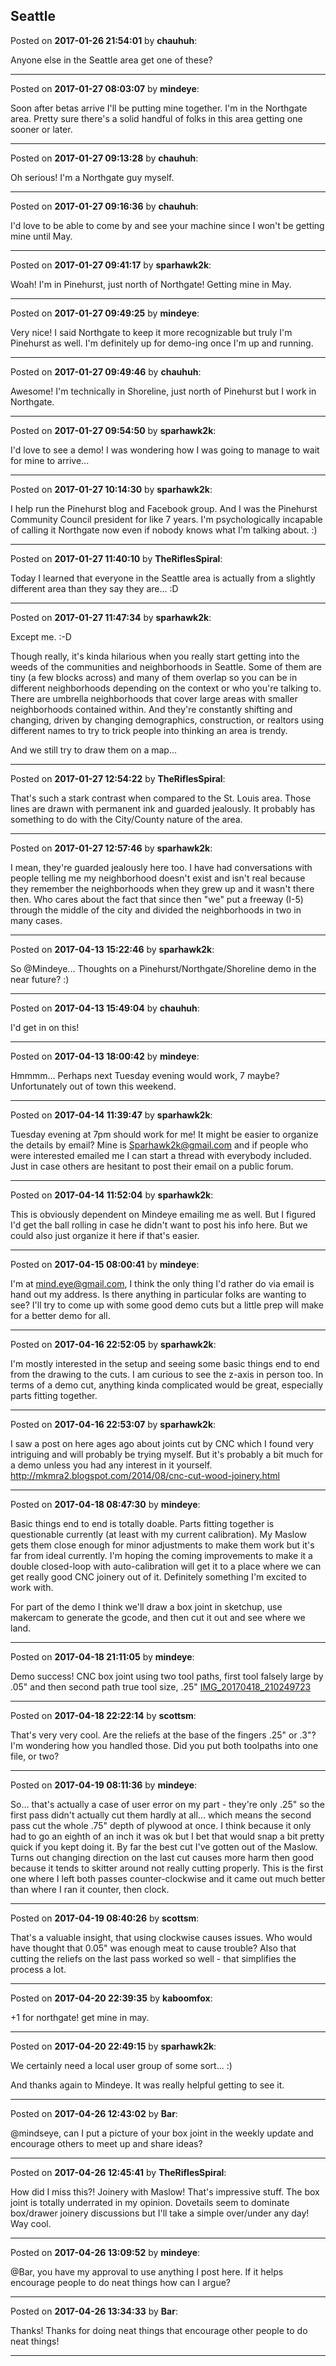 ## Seattle
Posted on **2017-01-26 21:54:01** by **chauhuh**:

Anyone else in the Seattle area get one of these?

---

Posted on **2017-01-27 08:03:07** by **mindeye**:

Soon after betas arrive I'll be putting mine together. I'm in the Northgate area. Pretty sure there's a solid handful of folks in this area getting one sooner or later.

---

Posted on **2017-01-27 09:13:28** by **chauhuh**:

Oh serious! I'm a Northgate guy myself.

---

Posted on **2017-01-27 09:16:36** by **chauhuh**:

I'd love to be able to come by and see your machine since I won't be getting mine until May.

---

Posted on **2017-01-27 09:41:17** by **sparhawk2k**:

Woah! I'm in Pinehurst, just north of Northgate! Getting mine in May.

---

Posted on **2017-01-27 09:49:25** by **mindeye**:

Very nice! I said Northgate to keep it more recognizable but truly I'm Pinehurst as well. I'm definitely up for demo-ing once I'm up and running.

---

Posted on **2017-01-27 09:49:46** by **chauhuh**:

Awesome! I'm technically in Shoreline, just north of Pinehurst but I work in Northgate.

---

Posted on **2017-01-27 09:54:50** by **sparhawk2k**:

I'd love to see a demo! I was wondering how I was going to manage to wait for mine to arrive...

---

Posted on **2017-01-27 10:14:30** by **sparhawk2k**:

I help run the Pinehurst blog and Facebook group. And I was the Pinehurst Community Council president for like 7 years. I'm psychologically incapable of calling it Northgate now even if nobody knows what I'm talking about. :)

---

Posted on **2017-01-27 11:40:10** by **TheRiflesSpiral**:

Today I learned that everyone in the Seattle area is actually from a slightly different area than they say they are... :D

---

Posted on **2017-01-27 11:47:34** by **sparhawk2k**:

Except me. :-D



Though really, it's kinda hilarious when you really start getting into the weeds of the communities and neighborhoods in Seattle. Some of them are tiny (a few blocks across) and many of them overlap so you can be in different neighborhoods depending on the context or who you're talking to. There are umbrella neighborhoods that cover large areas with smaller neighborhoods contained within. And they're constantly shifting and changing, driven by changing demographics, construction, or realtors using different names to try to trick people into thinking an area is trendy.



And we still try to draw them on a map...

---

Posted on **2017-01-27 12:54:22** by **TheRiflesSpiral**:

That's such a stark contrast when compared to the St. Louis area. Those lines are drawn with permanent ink and guarded jealously. It probably has something to do with the City/County nature of the area.

---

Posted on **2017-01-27 12:57:46** by **sparhawk2k**:

I mean, they're guarded jealously here too. I have had conversations with people telling me my neighborhood doesn't exist and isn't real because they remember the neighborhoods when they grew up and it wasn't there then. Who cares about the fact that since then "we" put a freeway (I-5) through the middle of the city and divided the neighborhoods in two in many cases.

---

Posted on **2017-04-13 15:22:46** by **sparhawk2k**:

So @Mindeye... Thoughts on a Pinehurst/Northgate/Shoreline demo in the near future? :)

---

Posted on **2017-04-13 15:49:04** by **chauhuh**:

I'd get in on this!

---

Posted on **2017-04-13 18:00:42** by **mindeye**:

Hmmmm... Perhaps next Tuesday evening would work, 7 maybe? Unfortunately out of town this weekend.

---

Posted on **2017-04-14 11:39:47** by **sparhawk2k**:

Tuesday evening at 7pm should work for me! It might be easier to organize the details by email? Mine is Sparhawk2k@gmail.com and if people who were interested emailed me I can start a thread with everybody included. Just in case others are hesitant to post their email on a public forum.

---

Posted on **2017-04-14 11:52:04** by **sparhawk2k**:

This is obviously dependent on Mindeye emailing me as well. But I figured I'd get the ball rolling in case he didn't want to post his info here. But we could also just organize it here if that's easier.

---

Posted on **2017-04-15 08:00:41** by **mindeye**:

I'm at mind.eye@gmail.com, I think the only thing I'd rather do via email is hand out my address. Is there anything in particular folks are wanting to see? I'll try to come up with some good demo cuts but a little prep will make for a better demo for all.

---

Posted on **2017-04-16 22:52:05** by **sparhawk2k**:

I'm mostly interested in the setup and seeing some basic things end to end from the drawing to the cuts. I am curious to see the z-axis in person too. In terms of a demo cut, anything kinda complicated would be great, especially parts fitting together.

---

Posted on **2017-04-16 22:53:07** by **sparhawk2k**:

I saw a post on here ages ago about joints cut by CNC which I found very intriguing and will probably be trying myself. But it's probably a bit much for a demo unless you had any interest in it yourself. http://mkmra2.blogspot.com/2014/08/cnc-cut-wood-joinery.html

---

Posted on **2017-04-18 08:47:30** by **mindeye**:

Basic things end to end is totally doable. Parts fitting together is questionable currently (at least with my current calibration). My Maslow gets them close enough for minor adjustments to make them work but it's far from ideal currently. I'm hoping the coming improvements to make it a double closed-loop with auto-calibration will get it to a place where we can get really good CNC joinery out of it. Definitely something I'm excited to work with.



For part of the demo I think we'll draw a box joint in sketchup, use makercam to generate the gcode, and then cut it out and see where we land.

---

Posted on **2017-04-18 21:11:05** by **mindeye**:

Demo success! CNC box joint using two tool paths, first tool falsely large by .05" and then second path true tool size, .25" [IMG_20170418_210249723](/images/yu/yuzz_img_20170418_210249723.jpg.jpg)

---

Posted on **2017-04-18 22:22:14** by **scottsm**:

That's very very cool. Are the reliefs at the base of the fingers .25" or .3"? I'm wondering how you handled those. Did you put both toolpaths into one file, or two?

---

Posted on **2017-04-19 08:11:36** by **mindeye**:

So... that's actually a case of user error on my part - they're only .25" so the first pass didn't actually cut them hardly at all... which means the second pass cut the whole .75" depth of plywood at once. I think because it only had to go an eighth of an inch it was ok but I bet that would snap a bit pretty quick if you kept doing it. By far the best cut I've gotten out of the Maslow. Turns out changing direction on the last cut causes more harm then good because it tends to skitter around not really cutting properly. This is the first one where I left both passes counter-clockwise and it came out much better than where I ran it counter, then clock.

---

Posted on **2017-04-19 08:40:26** by **scottsm**:

That's a valuable insight, that using clockwise causes issues. Who would have thought that 0.05" was enough meat to cause trouble? Also that cutting the reliefs on the last pass worked so well - that simplifies the process a lot.

---

Posted on **2017-04-20 22:39:35** by **kaboomfox**:

+1 for northgate! get mine in may.

---

Posted on **2017-04-20 22:49:15** by **sparhawk2k**:

We certainly need a local user group of some sort... :)



And thanks again to Mindeye. It was really helpful getting to see it.

---

Posted on **2017-04-26 12:43:02** by **Bar**:

@mindseye, can I put a picture of your box joint in the weekly update and encourage others to meet up and share ideas?

---

Posted on **2017-04-26 12:45:41** by **TheRiflesSpiral**:

How did I miss this?! Joinery with Maslow! That's impressive stuff. The box joint is totally underrated in my opinion. Dovetails seem to dominate box/drawer joinery discussions but I'll take a simple over/under any day! Way cool.

---

Posted on **2017-04-26 13:09:52** by **mindeye**:

@Bar, you have my approval to use anything I post here. If it helps encourage people to do neat things how can I argue?

---

Posted on **2017-04-26 13:34:33** by **Bar**:

Thanks! Thanks for doing neat things that encourage other people to do neat things!

---

